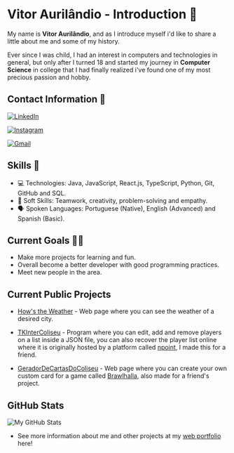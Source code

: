 # Vitor Aurilândio - Introduction 🧍

My name is **Vitor Aurilândio**, and as I introduce myself i'd like to share a little about me and some of my history.

Ever since I was child, I had an interest in computers and technologies in general, but only after I turned 18 and started my journey in **Computer Science** in college that I had finally realized i've found one of my most precious passion and hobby.

## Contact Information 🙇

[![LinkedIn](https://img.shields.io/badge/LinkedIn-0077B5?style=for-the-badge&logo=linkedin&logoColor=white)](https://www.linkedin.com/in/vitor-auril%C3%A2ndio-54678926a/)

[![Instagram](https://img.shields.io/badge/Instagram-E4405F?style=for-the-badge&logo=instagram&logoColor=white)](https://www.instagram.com/vitorauri_)

[![Gmail](https://img.shields.io/badge/Gmail-D14836?style=for-the-badge&logo=gmail&logoColor=white)](mailto:contato@vitoraurilandio@gmail.com)

## Skills 🧰

- 💻 Technologies: Java, JavaScript, React.js, TypeScript, Python, Git, GitHub and SQL. 
- 🧩 Soft Skills: Teamwork, creativity, problem-solving and empathy.
- 🗣 Spoken Languages: Portuguese (Native), English (Advanced) and Spanish (Basic).

## Current Goals 🧗‍♂️

- Make more projects for learning and fun.
- Overall become a better developer with good programming practices.
- Meet new people in the area.

## Current Public Projects

- [How's the Weather](https://github.com/VitorAuri/HowIsTheWeather) - Web page where you can see the weather of a desired city.

- [TKInterColiseu](https://github.com/VitorAuri/TKInterColiseu) - Program where you can edit, add and remove players on a list inside a JSON file, you can also recover the player list online where it is originally hosted by a platform called [npoint](https://www.npoint.io/), I made this for a friend.

- [GeradorDeCartasDoColiseu](https://github.com/VitorAuri/GeradorDeCartasDoColiseu) - Web page where you can create your own custom card for a game called [Brawlhalla](https://www.brawlhalla.com/), also made for a friend's project.

## GitHub Stats

![My GitHub Stats](https://github-readme-stats.vercel.app/api?username=vitorauri&show_icons=true&count_private=true&bg_color=1E1E1E&title_color=FFFF&text_color=FFFFFF&icon_color=FFFF)



- See more information about me and other projects at my [web portfolio](https://vitor-dev.vercel.app/) here!
